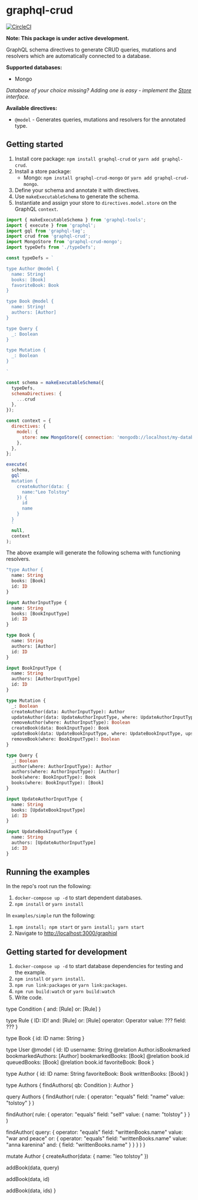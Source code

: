 # graphql-crud

[![CircleCI](https://circleci.com/gh/Intelight/graphql-crud.svg?style=svg)](https://circleci.com/gh/Intelight/graphql-crud)

**Note: This package is under active development.**

GraphQL schema directives to generate CRUD queries, mutations and resolvers which are automatically connected to a database.

**Supported databases:**

-   Mongo

_Database of your choice missing? Adding one is easy  - implement the [Store](https://github.com/Intelight/graphql-crud/blob/master/packages/graphql-crud/src/Store.ts) interface._

**Available directives:**

-   `@model` - Generates queries, mutations and resolvers for the annotated type.

## Getting started

1.  Install core package: `npm install graphql-crud` or `yarn add graphql-crud`.
2.  Install a store package:
    -   Mongo: `npm install graphql-crud-mongo` or `yarn add graphql-crud-mongo`.
3.  Define your schema and annotate it with directives.
4.  Use `makeExecutableSchema` to generate the schema.
5.  Instantiate and assign your store to `directives.model.store` on the GraphQL `context`.

```javascript
import { makeExecutableSchema } from 'graphql-tools';
import { execute } from 'graphql';
import gql from 'graphql-tag';
import crud from 'graphql-crud';
import MongoStore from 'graphql-crud-mongo';
import typeDefs from './typeDefs';

const typeDefs = `

type Author @model {
  name: String!
  books: [Book]
  favoriteBook: Book
}

type Book @model {
  name: String!
  authors: [Author]
}

type Query {
  _: Boolean
}

type Mutation {
  _: Boolean
}

`

const schema = makeExecutableSchema({
  typeDefs,
  schemaDirectives: {
    ...crud
  },
});

const context = {
  directives: {
    model: {
      store: new MongoStore({ connection: 'mongodb://localhost/my-database' }),
    },
  },
};

execute(
  schema,
  gql`
  mutation {
    createAuthor(data: {
      name:"Leo Tolstoy"
    }) {
      id
      name
    }
  }
  `
  null,
  context
);
```

The above example will generate the following schema with functioning resolvers.

```graphql
"type Author {
  name: String
  books: [Book]
  id: ID
}

input AuthorInputType {
  name: String
  books: [BookInputType]
  id: ID
}

type Book {
  name: String
  authors: [Author]
  id: ID
}

input BookInputType {
  name: String
  authors: [AuthorInputType]
  id: ID
}

type Mutation {
  _: Boolean
  createAuthor(data: AuthorInputType): Author
  updateAuthor(data: UpdateAuthorInputType, where: UpdateAuthorInputType, upsert: Boolean): Boolean
  removeAuthor(where: AuthorInputType): Boolean
  createBook(data: BookInputType): Book
  updateBook(data: UpdateBookInputType, where: UpdateBookInputType, upsert: Boolean): Boolean
  removeBook(where: BookInputType): Boolean
}

type Query {
  _: Boolean
  author(where: AuthorInputType): Author
  authors(where: AuthorInputType): [Author]
  book(where: BookInputType): Book
  books(where: BookInputType): [Book]
}

input UpdateAuthorInputType {
  name: String
  books: [UpdateBookInputType]
  id: ID
}

input UpdateBookInputType {
  name: String
  authors: [UpdateAuthorInputType]
  id: ID
}
```

## Running the examples

In the repo's root run the following:
1. `docker-compose up -d` to start dependent databases.
1. `npm install` or `yarn install`

In `examples/simple` run the following:

1.  `npm install; npm start` or `yarn install; yarn start`
2.  Navigate to <http://localhost:3000/graphiql>

## Getting started for development

1.  `docker-compose up -d` to start database dependencies for testing and the example.
2.  `npm install` or `yarn install`.
3.  `npm run link:packages` or `yarn link:packages`.
4.  `npm run build:watch` or `yarn build:watch`
5.  Write code.


type Condition {
  and: [Rule]
  or: [Rule]
}

type Rule {
  ID: ID!
  and: [Rule]
  or: [Rule]
  operator: Operator
  value: ???
  field: ???
}

type Book {
  id: ID
  name: String
}

type User @model {
  id: ID
  username: String
  @relation Author.isBookmarked
  bookmarkedAuthors: [Author]
  bookmarkedBooks: [Book]
  @relation book.id
  queuedBooks: [Book]
  @relation book.id
  favoriteBook: Book
}

type Author {
  id: ID
  name: String
  favoriteBook: Book
  writtenBooks: [Book]
}

type Authors {
  findAuthors(
    qb: Condition
  ): Author
}

query Authors {
  findAuthor(
    rule: {
      operator: "equals"
      field: "name"
      value: "tolstoy"
    }
  )

  findAuthor(
    rule: {
      operator: "equals"
      field: "self"
      value: {
        name: "tolstoy"
      }
    }
  )

  findAuthor(
    query: {
      operator: "equals"
      field: "writtenBooks.name"
      value: "war and peace"
      or: {
        operator: "equals"
        field: "writtenBooks.name"
        value: "anna karenina"
        and: {
          field: "writtenBooks.name"
        }
      }
    }
  )
}

mutate Author {
  createAuthor(data: {
    name: "leo tolstoy"
  })

  addBook(data, query)

  addBook(data, id)

  addBook(data, ids)
}

